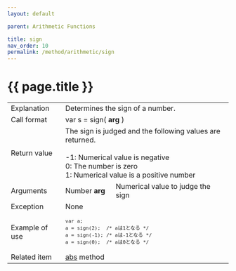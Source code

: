 ```yaml
---
layout: default

parent: Arithmetic Functions

title: sign
nav_order: 10
permalink: /method/arithmetic/sign
---
```




# {{ page.title }}

<table>
  <tr>
    <td>Explanation</td>
    <td colspan="2">Determines the sign of a number.</td>
  </tr>
  <tr>
    <td>Call format</td>
    <td colspan="2">var s = sign( <b>arg</b> )</td>
  </tr>
  <tr>
    <td>Return value</td>
    <td colspan="2">The sign is judged and the following values ​​are returned.<br><br>-1: Numerical value is negative<br>0: The number is zero<br>1: Numerical value is a positive number</td>
  </tr>  
  <tr>
    <td>Arguments</td>
    <td>Number <b>arg</b></td>
    <td>Numerical value to judge the sign</td>
  </tr>
  <tr>
    <td>Exception</td>
    <td colspan="2">None</td>
  </tr>
  <tr>
    <td>Example of use</td>
    <td colspan="2"><code><pre>var a;
a = sign(2);  /* aは1となる */
a = sign(-1); /* aは-1となる */
a = sign(0);  /* aは0となる */</pre></code></td>
  </tr>
  <tr>
    <td>Related item</td>
    <td colspan="2"><a href="/method/arithmetic/abs">abs</a> method</td>
  </tr>
</table>





